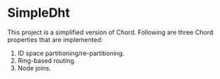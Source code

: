 # SimpleDht

This project is a simplified version of Chord. Following are three Chord properties that are implemented: 
1) ID space partitioning/re-partitioning. 
2) Ring-based routing. 
3) Node joins.
